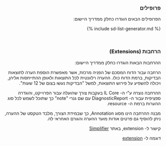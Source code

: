 <div id="intro" dir="rtl" markdown="1">

### פרופילים
הפרופילים הבאים הוגדרו כחלק ממדריך היישום:
<!-- ================================================ -->
<!--  use this line to include an autogenerated list of all profiles and highlight new ones using the input/data/new_stuff.yml list.  Remove it if you would like to hand generate it -->

{% include sd-list-generator.md %}
<!-- ================================================ -->

<br />

### הרחבות (Extensions)

ההרחבות הבאות הוגדרו כחלק ממדריך היישום:

הרחבה עבור הדוח המסכם של הפניה מרכזת, אשר מאפשרת הוספת הערה לתוצאות הבדיקות, ברמת הדוח כולו. ההערה רלוונטית לכל התוצאות ולאופן ההתייחסות אליהן, ויכולה להשפיע על פירוש התוצאות, למשל "הבדיקות נעשו בצום של 12 שעות".

ההרחבה נוצרה ע"י ה- IL Core בעקבות צורך שהועלה עבור הפרוייקט, והוגדרה ספציפית עבור ה- DiagnosticReport עם שם גנרי "note" כך שתוכל לשמש לכל סוג ההערות ברמת ה- resource.

מבנה ההרחבה הינו מסוג Annotation, כך שבמידת הצורך, מלבד הטקסט של ההערה, ניתן להוסיף גם פרטים אודות מועד ההערה והגורם האחראי לה.

קישור ל- extension, באתר [Simplifier](https://simplifier.net/ilcore/diagnosticreportnote)

דוגמה ל- [extension](https://ig.fhir-il-community.org/LRC/DiagnosticReport-lrc-lab-report-results.html)

</div>

